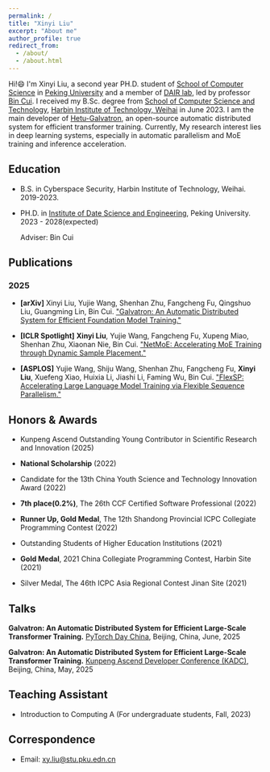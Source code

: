 ```yaml
---
permalink: /
title: "Xinyi Liu"
excerpt: "About me"
author_profile: true
redirect_from: 
  - /about/
  - /about.html
---
```


Hi!😄 I'm Xinyi Liu, a second year PH.D. student of [School of Computer Science](https://cs.pku.edu.cn) in [Peking University](https://www.pku.edu.cn) and a member of [DAIR lab](https://pkudair.github.io), led by professor [Bin Cui](https://cuibinpku.github.io/). I received my B.Sc. degree from [School of Computer Science and Technology](https://cst.hitwh.edu.cn/), [Harbin Institute of Technology, Weihai](https://www.hitwh.edu.cn/) in June 2023. I am the main developer of [Hetu-Galvatron](https://github.com/PKU-DAIR/Hetu-Galvatron), an open-source automatic distributed system for efficient transformer training. Currently, My research interest lies in deep learning systems, especially in automatic parallelism and MoE training and inference acceleration.


## Education

* B.S. in Cyberspace Security, Harbin Institute of Technology, Weihai. 2019-2023.

* PH.D. in [Institute of Date Science and Engineering](https://dse.pku.edu.cn/), Peking University. 2023 - 2028(expected)

    Adviser: Bin Cui

## Publications

### 2025

- **[arXiv]** Xinyi Liu, Yujie Wang, Shenhan Zhu, Fangcheng Fu, Qingshuo Liu, Guangming Lin, Bin Cui. ["Galvatron: An Automatic Distributed System for Efficient Foundation Model Training."](https://arxiv.org/abs/2504.21411)

- **[ICLR Spotlight]** **Xinyi Liu**, Yujie Wang, Fangcheng Fu, Xupeng Miao, Shenhan Zhu, Xiaonan Nie, Bin Cui. ["NetMoE: Accelerating MoE Training through Dynamic Sample Placement."](https://openreview.net/pdf?id=1qP3lsatCR)

- **[ASPLOS]** Yujie Wang, Shiju Wang, Shenhan Zhu, Fangcheng Fu, **Xinyi Liu**, Xuefeng Xiao, Huixia Li, Jiashi Li, Faming Wu, Bin Cui. ["FlexSP: Accelerating Large Language Model Training via Flexible Sequence Parallelism."](https://dl.acm.org/doi/10.1145/3676641.3715998)

## Honors & Awards

* Kunpeng Ascend Outstanding Young Contributor in Scientific Research and Innovation (2025)

* **National Scholarship** (2022)

* Candidate for the 13th China Youth Science and Technology Innovation Award (2022)

* **7th place(0.2%)**, The 26th CCF Certified Software Professional (2022)

* **Runner Up, Gold Medal**, The 12th Shandong Provincial ICPC Collegiate Programming Contest (2022)

* Outstanding Students of Higher Education Institutions (2021)

* **Gold Medal**, 2021 China Collegiate Programming Contest, Harbin Site (2021)

* Silver Medal, The 46th ICPC Asia Regional Contest Jinan Site (2021)

## Talks

**Galvatron: An Automatic Distributed System for Efficient Large-Scale Transformer Training.**
[PyTorch Day China](https://pytorchdaychina2025.sched.com/), Beijing, China, June, 2025


**Galvatron: An Automatic Distributed System for Efficient Large-Scale Transformer Training.**
[Kunpeng Ascend Developer Conference (KADC)](https://www.hiascend.com/ascend-2025KADC/KADC-Online/detail/15476), Beijing, China, May, 2025


## Teaching Assistant

* Introduction to Computing A (For undergraduate students, Fall, 2023)

## Correspondence

* Email: xy.liu@stu.pku.edn.cn
